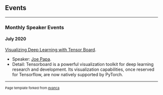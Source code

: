 ## Events

---

### Monthly Speaker Events 

#### July 2020
[Visualizing Deep Learning with Tensor Board](/pdf/July2020_JoePapa_TensorboardWithPyTorch.pdf). 
- Speaker: [Joe Papa](https://www.linkedin.com/in/mrjoepapa/). 
- Detail: Tensorboard is a powerful visualization toolkit for deep learning research and development. Its visualization capabilities, once reserved for Tensorflow, are now natively supported by PyTorch.

<!--

---
[Project 2 Title](/pdf/sample_presentation.pdf)
<img src="images/dummy_thumbnail.jpg?raw=true"/>

---
[Project 3 Title](http://example.com/)
<img src="images/dummy_thumbnail.jpg?raw=true"/>

---

### Category Name 2

- [Project 1 Title](http://example.com/)
- [Project 2 Title](http://example.com/)
- [Project 3 Title](http://example.com/)
- [Project 4 Title](http://example.com/)
- [Project 5 Title](http://example.com/)

---

-->


---
<p style="font-size:11px">Page template forked from <a href="https://github.com/evanca/quick-portfolio">evanca</a></p>
<!-- Remove above link if you don't want to attibute -->
